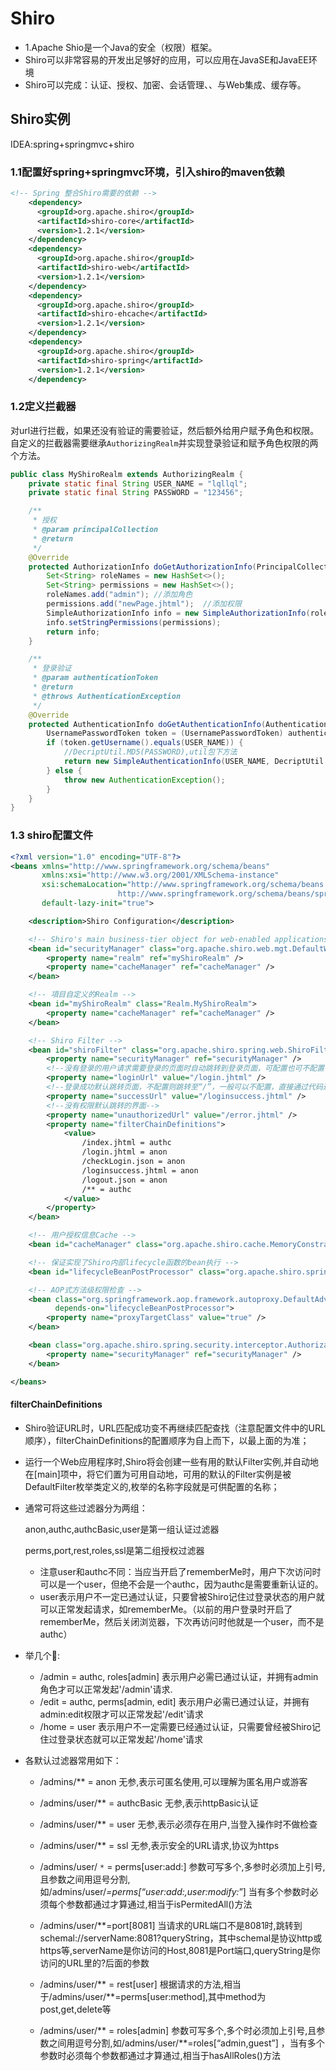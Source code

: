 #    					Shiro

* 1.Apache Shio是一个Java的安全（权限）框架。
* Shiro可以非常容易的开发出足够好的应用，可以应用在JavaSE和JavaEE环境
* Shiro可以完成：认证、授权、加密、会话管理、、与Web集成、缓存等。

 ## Shiro实例

IDEA:spring+springmvc+shiro

### 1.1配置好spring+springmvc环境，引入shiro的maven依赖

```xml
<!-- Spring 整合Shiro需要的依赖 -->
    <dependency>
      <groupId>org.apache.shiro</groupId>
      <artifactId>shiro-core</artifactId>
      <version>1.2.1</version>
    </dependency>
    <dependency>
      <groupId>org.apache.shiro</groupId>
      <artifactId>shiro-web</artifactId>
      <version>1.2.1</version>
    </dependency>
    <dependency>
      <groupId>org.apache.shiro</groupId>
      <artifactId>shiro-ehcache</artifactId>
      <version>1.2.1</version>
    </dependency>
    <dependency>
      <groupId>org.apache.shiro</groupId>
      <artifactId>shiro-spring</artifactId>
      <version>1.2.1</version>
    </dependency>
```

### 1.2定义拦截器

对url进行拦截，如果还没有验证的需要验证，然后额外给用户赋予角色和权限。自定义的拦截器需要继承`AuthorizingRealm`并实现登录验证和赋予角色权限的两个方法。

```java
public class MyShiroRealm extends AuthorizingRealm {
	private static final String USER_NAME = "lqllql";
	private static final String PASSWORD = "123456";

	/**
	 * 授权
	 * @param principalCollection
	 * @return
	 */
	@Override
	protected AuthorizationInfo doGetAuthorizationInfo(PrincipalCollection principalCollection) {
		Set<String> roleNames = new HashSet<>();
		Set<String> permissions = new HashSet<>();
		roleNames.add("admin"); //添加角色
		permissions.add("newPage.jhtml");  //添加权限
		SimpleAuthorizationInfo info = new SimpleAuthorizationInfo(roleNames);
		info.setStringPermissions(permissions);
		return info;
	}

	/**
	 * 登录验证
	 * @param authenticationToken
	 * @return
	 * @throws AuthenticationException
	 */
	@Override
	protected AuthenticationInfo doGetAuthenticationInfo(AuthenticationToken authenticationToken) throws AuthenticationException {
		UsernamePasswordToken token = (UsernamePasswordToken) authenticationToken;
		if (token.getUsername().equals(USER_NAME)) {
			//DecriptUtil.MD5(PASSWORD),util包下方法
            return new SimpleAuthenticationInfo(USER_NAME, DecriptUtil.MD5(PASSWORD), getName());
		} else {
			throw new AuthenticationException();
		}
	}
}
```

### 1.3 shiro配置文件

```xml
<?xml version="1.0" encoding="UTF-8"?>
<beans xmlns="http://www.springframework.org/schema/beans"
       xmlns:xsi="http://www.w3.org/2001/XMLSchema-instance"
       xsi:schemaLocation="http://www.springframework.org/schema/beans
                        http://www.springframework.org/schema/beans/spring-beans-3.0.xsd"
       default-lazy-init="true">

    <description>Shiro Configuration</description>

    <!-- Shiro's main business-tier object for web-enabled applications -->
    <bean id="securityManager" class="org.apache.shiro.web.mgt.DefaultWebSecurityManager">
        <property name="realm" ref="myShiroRealm" />
        <property name="cacheManager" ref="cacheManager" />
    </bean>

    <!-- 項目自定义的Realm -->
    <bean id="myShiroRealm" class="Realm.MyShiroRealm">
        <property name="cacheManager" ref="cacheManager" />
    </bean>

    <!-- Shiro Filter -->
    <bean id="shiroFilter" class="org.apache.shiro.spring.web.ShiroFilterFactoryBean">
        <property name="securityManager" ref="securityManager" />
        <!--没有登录的用户请求需要登录的页面时自动跳转到登录页面，可配置也可不配置-->
        <property name="loginUrl" value="/login.jhtml" />
        <!--登录成功默认跳转页面，不配置则跳转至“/”，一般可以不配置，直接通过代码进行处理-->
        <property name="successUrl" value="/loginsuccess.jhtml" />
        <!--没有权限默认跳转的界面-->
        <property name="unauthorizedUrl" value="/error.jhtml" />
        <property name="filterChainDefinitions">
            <value>
                /index.jhtml = authc
                /login.jhtml = anon
                /checkLogin.json = anon
                /loginsuccess.jhtml = anon
                /logout.json = anon
                /** = authc
            </value>
        </property>
    </bean>

    <!-- 用户授权信息Cache -->
    <bean id="cacheManager" class="org.apache.shiro.cache.MemoryConstrainedCacheManager" />

    <!-- 保证实现了Shiro内部lifecycle函数的bean执行 -->
    <bean id="lifecycleBeanPostProcessor" class="org.apache.shiro.spring.LifecycleBeanPostProcessor" />

    <!-- AOP式方法级权限检查 -->
    <bean class="org.springframework.aop.framework.autoproxy.DefaultAdvisorAutoProxyCreator"
          depends-on="lifecycleBeanPostProcessor">
        <property name="proxyTargetClass" value="true" />
    </bean>

    <bean class="org.apache.shiro.spring.security.interceptor.AuthorizationAttributeSourceAdvisor">
        <property name="securityManager" ref="securityManager" />
    </bean>

</beans>
```

#### filterChainDefinitions

* Shiro验证URL时，URL匹配成功变不再继续匹配查找（注意配置文件中的URL顺序），filterChainDefinitions的配置顺序为自上而下，以最上面的为准；

* 运行一个Web应用程序时,Shiro将会创建一些有用的默认Filter实例,并自动地在[main]项中，将它们置为可用自动地，可用的默认的Filter实例是被DefaultFilter枚举类定义的,枚举的名称字段就是可供配置的名称；

* 通常可将这些过滤器分为两组：

  anon,authc,authcBasic,user是第一组认证过滤器

  perms,port,rest,roles,ssl是第二组授权过滤器

  * 注意user和authc不同：当应当开启了rememberMe时，用户下次访问时可以是一个user，但绝不会是一个authc，因为authc是需要重新认证的。
  * user表示用户不一定已通过认证，只要曾被Shiro记住过登录状态的用户就可以正常发起请求，如rememberMe。（以前的用户登录时开启了rememberMe，然后关闭浏览器，下次再访问时他就是一个user，而不是authc）

* 举几个:chestnut::
  * /admin = authc, roles[admin] 表示用户必需已通过认证，并拥有admin角色才可以正常发起'/admin'请求.
  * /edit = authc, perms[admin, edit] 表示用户必需已通过认证，并拥有admin:edit权限才可以正常发起'/edit'请求
  * /home = user 表示用户不一定需要已经通过认证，只需要曾经被Shiro记住过登录状态就可以正常发起'/home'请求

* 各默认过滤器常用如下：

  * /admins/** = anon 无参,表示可匿名使用,可以理解为匿名用户或游客

  * /admins/user/** = authcBasic 无参,表示httpBasic认证 
  * /admins/user/** = user 无参,表示必须存在用户,当登入操作时不做检查 
  * /admins/user/** = ssl 无参,表示安全的URL请求,协议为https 
  * /admins/user/ `*` = perms[user:add:] 参数可写多个,多参时必须加上引号,且参数之间用逗号分割,如/admins/user/*=perms[“user:add:,user:modify:*”] 当有多个参数时必须每个参数都通过才算通过,相当于isPermitedAll()方法
  *  /admins/user/**=port[8081] 当请求的URL端口不是8081时,跳转到schemal://serverName:8081?queryString，其中schemal是协议http或https等,serverName是你访问的Host,8081是Port端口,queryString是你访问的URL里的?后面的参数 
  * /admins/user/** = rest[user] 根据请求的方法,相当于/admins/user/**=perms[user:method],其中method为post,get,delete等 
  * /admins/user/** = roles[admin]  参数可写多个,多个时必须加上引号,且参数之间用逗号分割,如/admins/user/**=roles[“admin,guest”] ，当有多个参数时必须每个参数都通过才算通过,相当于hasAllRoles()方法